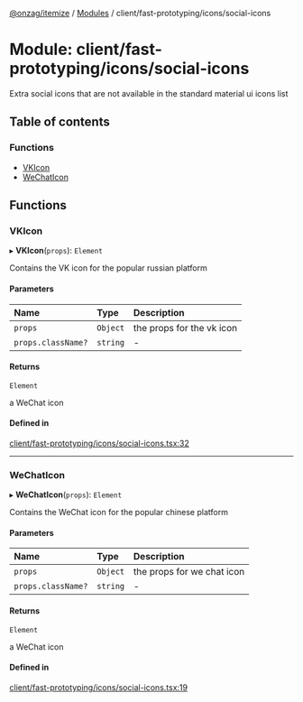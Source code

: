[@onzag/itemize](../README.md) / [Modules](../modules.md) / client/fast-prototyping/icons/social-icons

# Module: client/fast-prototyping/icons/social-icons

Extra social icons that are not available in the standard material ui icons
list

## Table of contents

### Functions

- [VKIcon](client_fast_prototyping_icons_social_icons.md#vkicon)
- [WeChatIcon](client_fast_prototyping_icons_social_icons.md#wechaticon)

## Functions

### VKIcon

▸ **VKIcon**(`props`): `Element`

Contains the VK icon for the popular russian platform

#### Parameters

| Name | Type | Description |
| :------ | :------ | :------ |
| `props` | `Object` | the props for the vk icon |
| `props.className?` | `string` | - |

#### Returns

`Element`

a WeChat icon

#### Defined in

[client/fast-prototyping/icons/social-icons.tsx:32](https://github.com/onzag/itemize/blob/5c2808d3/client/fast-prototyping/icons/social-icons.tsx#L32)

___

### WeChatIcon

▸ **WeChatIcon**(`props`): `Element`

Contains the WeChat icon for the popular chinese platform

#### Parameters

| Name | Type | Description |
| :------ | :------ | :------ |
| `props` | `Object` | the props for we chat icon |
| `props.className?` | `string` | - |

#### Returns

`Element`

a WeChat icon

#### Defined in

[client/fast-prototyping/icons/social-icons.tsx:19](https://github.com/onzag/itemize/blob/5c2808d3/client/fast-prototyping/icons/social-icons.tsx#L19)
